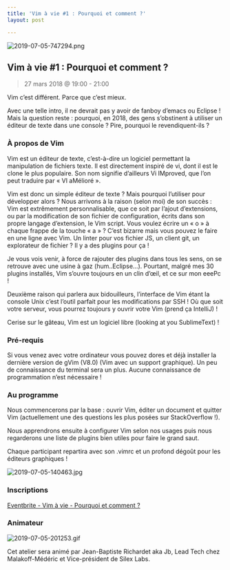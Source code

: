 ```yaml
---
title: 'Vim à vie #1 : Pourquoi et comment ?'
layout: post

---
```


![2019-07-05-747294.png](http://lexoyo.me/silexlabs.org//assets/2019-07-05-747294.png)

## Vim à vie #1 : Pourquoi et comment ?

> 27 mars 2018 @ 19:00 - 21:00

Vim c’est différent. Parce que c’est mieux.

Avec une telle intro, il ne devrait pas y avoir de fanboy d’emacs ou Eclipse ! Mais la question reste : pourquoi, en 2018, des gens s’obstinent à utiliser un éditeur de texte dans une console ? Pire, pourquoi le revendiquent-ils ?

### À propos de Vim

Vim est un éditeur de texte, c’est-à-dire un logiciel permettant la manipulation de fichiers texte. Il est directement inspiré de vi, dont il est le clone le plus populaire. Son nom signifie d’ailleurs Vi IMproved, que l’on peut traduire par « VI aMélioré ».

Vim est donc un simple éditeur de texte ? Mais pourquoi l’utiliser pour développer alors ? Nous arrivons à la raison (selon moi) de son succès : Vim est extrêmement personnalisable, que ce soit par l’ajout d’extensions, ou par la modification de son fichier de configuration, écrits dans son propre langage d’extension, le Vim script. Vous voulez écrire un « o » à chaque frappe de la touche « a » ? C’est bizarre mais vous pouvez le faire en une ligne avec Vim. Un linter pour vos fichier JS, un client git, un explorateur de fichier ? Il y a des plugins pour ça !

Je vous vois venir, à force de rajouter des plugins dans tous les sens, on se retrouve avec une usine à gaz (hum..Eclipse…). Pourtant, malgré mes 30 plugins installés, Vim s’ouvre toujours en un clin d’œil, et ce sur mon eeePc !

Deuxième raison qui parlera aux bidouilleurs, l’interface de Vim étant la console Unix c’est l’outil parfait pour les modifications par SSH ! Où que soit votre serveur, vous pourrez toujours y ouvrir votre Vim (prend ça IntelliJ) !

Cerise sur le gâteau, Vim est un logiciel libre (looking at you SublimeText) !

### Pré-requis

Si vous venez avec votre ordinateur vous pouvez dores et déjà installer la dernière version de gVim (V8.0) (Vim avec un support graphique). Un peu de connaissance du terminal sera un plus. Aucune connaissance de programmation n’est nécessaire !

### Au programme

Nous commencerons par la base : ouvrir Vim, éditer un document et quitter Vim (actuellement une des questions les plus posées sur StackOverflow !).

Nous apprendrons ensuite à configurer Vim selon nos usages puis nous regarderons une liste de plugins bien utiles pour faire le grand saut.

Chaque participant repartira avec son .vimrc et un profond dégoût pour les éditeurs graphiques !

![2019-07-05-140463.jpg](http://lexoyo.me/silexlabs.org//assets/2019-07-05-140463.jpg)
  
### Inscriptions

[Eventbrite - Vim à vie - Pourquoi et comment ?]()


### Animateur

![2019-07-05-201253.gif](http://lexoyo.me/silexlabs.org//assets/2019-07-05-201253.gif)

Cet atelier sera animé par Jean-Baptiste Richardet aka Jb, Lead Tech chez Malakoff-Médéric et Vice-président de Silex Labs.
